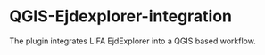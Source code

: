 # QGIS-Ejdexplorer-integration

The plugin integrates LIFA EjdExplorer into a QGIS based workflow.

